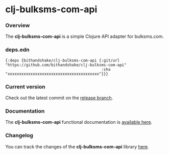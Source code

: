 
# clj-bulksms-com-api

### Overview

The <strong>clj-bulksms-com-api</strong> is a simple Clojure API adapter for bulksms.com.

### deps.edn

```
{:deps {bithandshake/clj-bulksms-com-api {:git/url "https://github.com/bithandshake/clj-bulksms-com-api"
                                          :sha     "xxxxxxxxxxxxxxxxxxxxxxxxxxxxxxxxxxxxxxxx"}}}
```

### Current version

Check out the latest commit on the [release branch](https://github.com/bithandshake/clj-bulksms-com-api/tree/release).

### Documentation

The <strong>clj-bulksms-com-api</strong> functional documentation is [available here](https://bithandshake.github.io/clj-bulksms-com-api).

### Changelog

You can track the changes of the <strong>clj-bulksms-com-api</strong> library [here](CHANGES.md).
